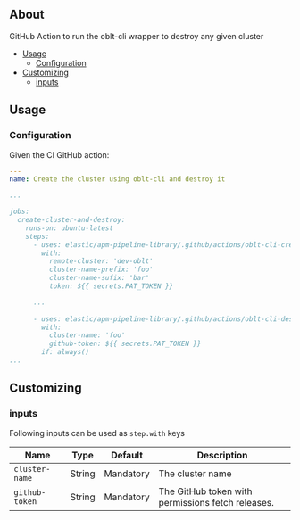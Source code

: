 ## About

GitHub Action to run the oblt-cli wrapper to destroy any given cluster

* [Usage](#usage)
  * [Configuration](#configuration)
* [Customizing](#customizing)
  * [inputs](#inputs)

## Usage

### Configuration

Given the CI GitHub action:

```yaml
---
name: Create the cluster using oblt-cli and destroy it

...

jobs:
  create-cluster-and-destroy:
    runs-on: ubuntu-latest
    steps:
      - uses: elastic/apm-pipeline-library/.github/actions/oblt-cli-create-ccs@current
        with:
          remote-cluster: 'dev-oblt'
          cluster-name-prefix: 'foo'
          cluster-name-sufix: 'bar'
          token: ${{ secrets.PAT_TOKEN }}

      ...
      
      - uses: elastic/apm-pipeline-library/.github/actions/oblt-cli-destroy-cluster@current
        with:
          cluster-name: 'foo'
          github-token: ${{ secrets.PAT_TOKEN }}
        if: always()
...
```

## Customizing

### inputs

Following inputs can be used as `step.with` keys

| Name                        | Type    | Default                     | Description                                       |
|-----------------------------|---------|-----------------------------|-------------------------------------------------- |
| `cluster-name `             | String  | Mandatory                   | The cluster name                                  |
| `github-token`              | String  | Mandatory                   | The GitHub token with permissions fetch releases. |
